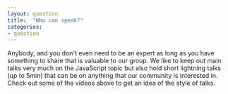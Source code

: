 ```yaml
---
layout: question
title:  "Who can speak?"
categories:
- question
---
```

Anybody, and you don't even need to be an expert as long as you have something to share that is valuable to our group.
We like to keep out main talks very much on the JavaScript topic but also hold short lightning talks (up to 5min)
that can be on anything that our community is interested in. Check out some of the videos above to get an idea of the
style of talks.
